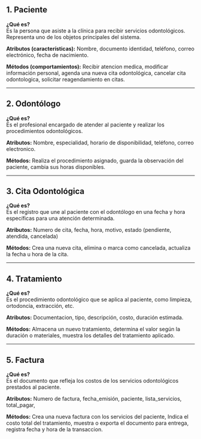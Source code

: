 ## 1. Paciente

**¿Qué es?**  
Es la persona que asiste a la clínica para recibir servicios odontológicos. Representa uno de los objetos principales del sistema.

**Atributos (características):**
Nombre, documento identidad, teléfono, correo electrónico, fecha de nacimiento.  

**Métodos (comportamientos):**
Recibir atencion medica, modificar información personal, agenda una nueva cita odontológica, cancelar cita odontologica, solicitar reagendamiento en citas.  

---

## 2. Odontólogo

**¿Qué es?**  
Es el profesional encargado de atender al paciente y realizar los procedimientos odontológicos.

**Atributos:**
Nombre, especialidad, horario de disponibilidad, teléfono, correo electronico.  

**Métodos:**
Realiza el procedimiento asignado, guarda la observación del paciente, cambia sus horas disponibles.

---

## 3. Cita Odontológica

**¿Qué es?**  
Es el registro que une al paciente con el odontólogo en una fecha y hora específicas para una atención determinada.

**Atributos:**
Numero de cita, fecha, hora, motivo, estado (pendiente, atendida, cancelada)  

**Métodos:**
Crea una nueva cita, elimina o marca como cancelada, actualiza la fecha u hora de la cita.  

---

## 4. Tratamiento

**¿Qué es?**  
Es el procedimiento odontológico que se aplica al paciente, como limpieza, ortodoncia, extracción, etc.

**Atributos:**
Documentacion, tipo, descripción, costo, duración estimada.  

**Métodos:**
Almacena un nuevo tratamiento, determina el valor según la duración o materiales, muestra los detalles del tratamiento aplicado.  

---

## 5. Factura

**¿Qué es?**  
Es el documento que refleja los costos de los servicios odontológicos prestados al paciente.

**Atributos:**
Numero de factura, fecha_emisión, paciente, lista_servicios, total_pagar,  

**Métodos:**
Crea una nueva factura con los servicios del paciente, Indica el costo total del tratamiento, muestra o exporta el documento para entrega, registra fecha y hora de la transaccion.
